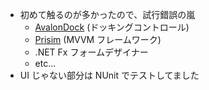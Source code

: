 * 初めて触るのが多かったので、試行錯誤の嵐
  - [AvalonDock](https://avalondock.codeplex.com/) (ドッキングコントロール)
  - [Prisim](https://compositewpf.codeplex.com/) (MVVM フレームワーク)
  - .NET Fx フォームデザイナー
  - etc...
* UI じゃない部分は NUnit でテストしてました

